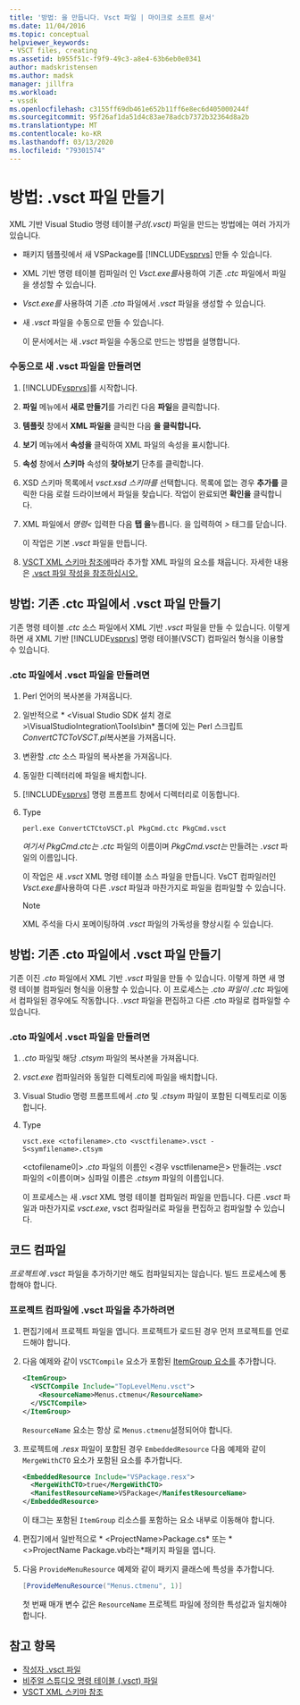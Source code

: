 ```yaml
---
title: '방법: 을 만듭니다. Vsct 파일 | 마이크로 소프트 문서'
ms.date: 11/04/2016
ms.topic: conceptual
helpviewer_keywords:
- VSCT files, creating
ms.assetid: b955f51c-f9f9-49c3-a8e4-63b6eb0e0341
author: madskristensen
ms.author: madsk
manager: jillfra
ms.workload:
- vssdk
ms.openlocfilehash: c3155ff69db461e652b11ff6e8ec6d405000244f
ms.sourcegitcommit: 95f26af1da51d4c83ae78adcb7372b32364d8a2b
ms.translationtype: MT
ms.contentlocale: ko-KR
ms.lasthandoff: 03/13/2020
ms.locfileid: "79301574"
---
```

# <a name="how-to-create-a-vsct-file"></a>방법: .vsct 파일 만들기

XML 기반 Visual Studio 명령 테이블*구성(.vsct)* 파일을 만드는 방법에는 여러 가지가 있습니다.

- 패키지 템플릿에서 새 VSPackage를 [!INCLUDE[vsprvs](../../code-quality/includes/vsprvs_md.md)] 만들 수 있습니다.

- XML 기반 명령 테이블 컴파일러 인 *Vsct.exe를*사용하여 기존 *.ctc* 파일에서 파일을 생성할 수 있습니다.

- *Vsct.exe를* 사용하여 기존 *.cto* 파일에서 *.vsct* 파일을 생성할 수 있습니다.

- 새 *.vsct* 파일을 수동으로 만들 수 있습니다.

  이 문서에서는 새 *.vsct* 파일을 수동으로 만드는 방법을 설명합니다.

### <a name="to-manually-create-a-new-vsct-file"></a>수동으로 새 .vsct 파일을 만들려면

1. [!INCLUDE[vsprvs](../../code-quality/includes/vsprvs_md.md)]를 시작합니다.

2. **파일** 메뉴에서 **새로 만들기**를 가리킨 다음 **파일**을 클릭합니다.

3. **템플릿** 창에서 **XML 파일을** 클릭한 다음 **을 클릭합니다.**

4. **보기** 메뉴에서 **속성을** 클릭하여 XML 파일의 속성을 표시합니다.

5. **속성** 창에서 **스키마** 속성의 **찾아보기** 단추를 클릭합니다.

6. XSD 스키마 목록에서 *vsct.xsd 스키마를* 선택합니다. 목록에 없는 경우 **추가를** 클릭한 다음 로컬 드라이브에서 파일을 찾습니다. 작업이 완료되면 **확인을** 클릭합니다.

7. XML 파일에서 *명령<* 입력한 다음 **탭 을**누릅니다. 을 입력하여 *>* 태그를 닫습니다.

    이 작업은 기본 *.vsct* 파일을 만듭니다.

8. [VSCT XML 스키마 참조에](../../extensibility/vsct-xml-schema-reference.md)따라 추가할 XML 파일의 요소를 채웁니다. 자세한 내용은 [.vsct 파일 작성을 참조하십시오.](../../extensibility/internals/authoring-dot-vsct-files.md)

<a name="how-to-create-a-dot-vsct-file-from-an-existing-dot-ctc-file"></a>

## <a name="how-to-create-a-vsct-file-from-an-existing-ctc-file"></a>방법: 기존 .ctc 파일에서 .vsct 파일 만들기

기존 명령 테이블 *.ctc* 소스 파일에서 XML 기반 *.vsct* 파일을 만들 수 있습니다. 이렇게 하면 새 XML 기반 [!INCLUDE[vsprvs](../../code-quality/includes/vsprvs_md.md)] 명령 테이블(VSCT) 컴파일러 형식을 이용할 수 있습니다.

### <a name="to-create-a-vsct-file-from-a-ctc-file"></a>.ctc 파일에서 .vsct 파일을 만들려면

1. Perl 언어의 복사본을 가져옵니다.

2. 일반적으로 * \<Visual Studio SDK 설치 경로>\VisualStudioIntegration\Tools\bin* 폴더에 있는 Perl 스크립트 *ConvertCTCToVSCT.pl*복사본을 가져옵니다.

3. 변환할 *.ctc* 소스 파일의 복사본을 가져옵니다.

4. 동일한 디렉터리에 파일을 배치합니다.

5. [!INCLUDE[vsprvs](../../code-quality/includes/vsprvs_md.md)] 명령 프롬프트 창에서 디렉터리로 이동합니다.

6. Type

   ```
   perl.exe ConvertCTCtoVSCT.pl PkgCmd.ctc PkgCmd.vsct
   ```

    *여기서 PkgCmd.ctc는* *.ctc* 파일의 이름이며 *PkgCmd.vsct는* 만들려는 *.vsct* 파일의 이름입니다.

    이 작업은 새 *.vsct* XML 명령 테이블 소스 파일을 만듭니다. VsCT 컴파일러인 *Vsct.exe를*사용하여 다른 *.vsct* 파일과 마찬가지로 파일을 컴파일할 수 있습니다.

   > [!NOTE]
   > XML 주석을 다시 포메이팅하여 *.vsct* 파일의 가독성을 향상시킬 수 있습니다.

<a name="how-to-create-a-dot-vsct-file-from-an-existing-dot-cto-file"></a>

## <a name="how-to-create-a-vsct-file-from-an-existing-cto-file"></a>방법: 기존 .cto 파일에서 .vsct 파일 만들기

기존 이진 *.cto* 파일에서 XML 기반 *.vsct* 파일을 만들 수 있습니다. 이렇게 하면 새 명령 테이블 컴파일러 형식을 이용할 수 있습니다. 이 프로세스는 *.cto 파일이* *.ctc* 파일에서 컴파일된 경우에도 작동합니다. *.vsct* 파일을 편집하고 다른 .cto 파일로 컴파일할 수 있습니다.

### <a name="to-create-a-vsct-file-from-a-cto-file"></a>.cto 파일에서 .vsct 파일을 만들려면

1. *.cto* 파일및 해당 *.ctsym* 파일의 복사본을 가져옵니다.

2. *vsct.exe* 컴파일러와 동일한 디렉토리에 파일을 배치합니다.

3. Visual Studio 명령 프롬프트에서 *.cto* 및 *.ctsym* 파일이 포함된 디렉토리로 이동합니다.

4. Type

    ```
    vsct.exe <ctofilename>.cto <vsctfilename>.vsct -S<symfilename>.ctsym
    ```

     \<ctofilename이\> *.cto* 파일의 이름인 \<경우 vsctfilename은\> 만들려는 *.vsct* 파일의 \<이름이며\> 심파일 이름은 *.ctsym* 파일의 이름입니다.

     이 프로세스는 새 *.vsct* XML 명령 테이블 컴파일러 파일을 만듭니다. 다른 *.vsct* 파일과 마찬가지로 *vsct.exe*, vsct 컴파일러로 파일을 편집하고 컴파일할 수 있습니다.

## <a name="compile-the-code"></a>코드 컴파일
 *프로젝트에 .vsct* 파일을 추가하기만 해도 컴파일되지는 않습니다. 빌드 프로세스에 통합해야 합니다.

### <a name="to-add-a-vsct-file-to-project-compilation"></a>프로젝트 컴파일에 .vsct 파일을 추가하려면

1. 편집기에서 프로젝트 파일을 엽니다. 프로젝트가 로드된 경우 먼저 프로젝트를 언로드해야 합니다.

2. 다음 예제와 같이 `VSCTCompile` 요소가 포함된 [ItemGroup 요소를](../../msbuild/itemgroup-element-msbuild.md) 추가합니다.

    ```xml
    <ItemGroup>
      <VSCTCompile Include="TopLevelMenu.vsct">
        <ResourceName>Menus.ctmenu</ResourceName>
      </VSCTCompile>
    </ItemGroup>

    ```

     `ResourceName` 요소는 항상 로 `Menus.ctmenu`설정되어야 합니다.

3. 프로젝트에 *.resx* 파일이 포함된 경우 `EmbeddedResource` 다음 예제와 같이 `MergeWithCTO` 요소가 포함된 요소를 추가합니다.

    ```xml
    <EmbeddedResource Include="VSPackage.resx">
      <MergeWithCTO>true</MergeWithCTO>
      <ManifestResourceName>VSPackage</ManifestResourceName>
    </EmbeddedResource>

    ```

     이 태그는 포함된 `ItemGroup` 리소스를 포함하는 요소 내부로 이동해야 합니다.

4. 편집기에서 일반적으로 * \<ProjectName\>Package.cs* 또는 * \<\>ProjectName Package.vb라는*패키지 파일을 엽니다.

5. 다음 `ProvideMenuResource` 예제와 같이 패키지 클래스에 특성을 추가합니다.

    ```csharp
    [ProvideMenuResource("Menus.ctmenu", 1)]
    ```

     첫 번째 매개 변수 값은 `ResourceName` 프로젝트 파일에 정의한 특성값과 일치해야 합니다.

## <a name="see-also"></a>참고 항목
- [작성자 .vsct 파일](../../extensibility/internals/authoring-dot-vsct-files.md)
- [비주얼 스튜디오 명령 테이블 (.vsct) 파일](../../extensibility/internals/visual-studio-command-table-dot-vsct-files.md)
- [VSCT XML 스키마 참조](../../extensibility/vsct-xml-schema-reference.md)